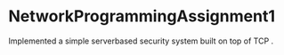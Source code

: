 # NetworkProgrammingAssignment1
Implemented a simple serverbased security system built on top of TCP . 
